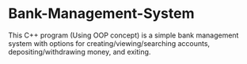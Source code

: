 # Bank-Management-System
This C++ program (Using OOP concept) is a simple bank management system with options for creating/viewing/searching accounts, depositing/withdrawing money, and exiting.

